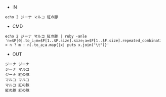 - IN

```
echo 2 ジーナ マルコ 紅の豚
```

- CMD

```
echo 2 ジーナ マルコ 紅の豚 | ruby -anle 'n=$F[0].to_i;m=$F[1..$F.size].size;a=$F[1..$F.size].repeated_combination(m < n ? m : n).to_a;a.map{|x| puts x.join("\t")}'
```


- OUT

```
ジーナ	ジーナ
ジーナ	マルコ
ジーナ	紅の豚
マルコ	マルコ
マルコ	紅の豚
紅の豚	紅の豚
```
